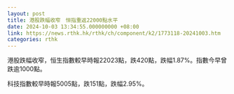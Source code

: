```yaml
---
layout: post
title: 港股跌幅收窄　恒指重返22000點水平
date: 2024-10-03 13:34:55.000000000 +08:00
link: https://news.rthk.hk/rthk/ch/component/k2/1773118-20241003.htm
categories: rthk
---
```


港股跌幅收窄，恒生指數較早時報22023點，跌420點，跌幅1.87%。指數今早曾跌逾1000點。

科技指數較早時報5005點，跌151點，跌幅2.95%。
